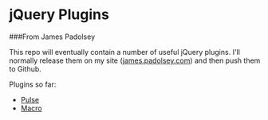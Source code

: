 jQuery Plugins
===
###From James Padolsey

This repo will eventually contain a number of useful jQuery plugins. I'll normally release them on my site ([james.padolsey.com][1]) and then push them to Github.

Plugins so far:

 * [Pulse][2]
 * [Macro][3]
 
 
[1]: http://james.padolsey.com
[2]: http://github.com/jamespadolsey/jQuery-Plugins/tree/master/pulse/
[3]: http://github.com/jamespadolsey/jQuery-Plugins/tree/master/macro/